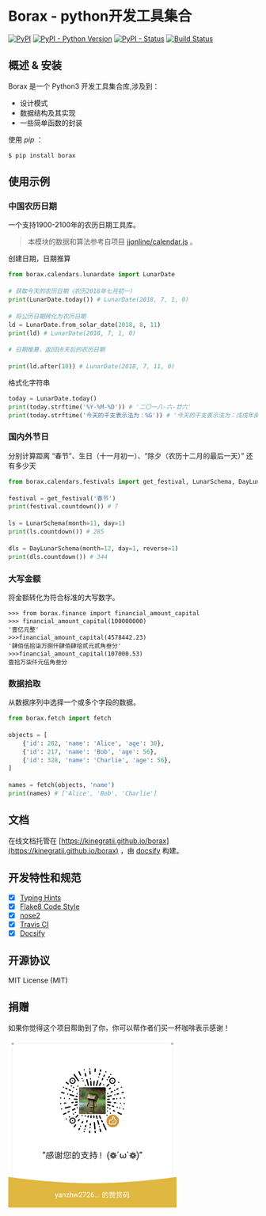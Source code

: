 # Borax - python开发工具集合


[![PyPI](https://img.shields.io/pypi/v/borax.svg)](https://pypi.org/project/borax) 
[![PyPI - Python Version](https://img.shields.io/pypi/pyversions/borax.svg)](https://pypi.org/project/borax)
[![PyPI - Status](https://img.shields.io/pypi/status/borax.svg)](https://github.com/kinegratii/borax)
[![Build Status](https://travis-ci.org/kinegratii/borax.svg?branch=master)](https://travis-ci.org/kinegratii/borax)



## 概述 & 安装

Borax 是一个 Python3 开发工具集合库,涉及到：

 - 设计模式
 - 数据结构及其实现
 - 一些简单函数的封装

使用 *pip* ：

```shell
$ pip install borax
```

## 使用示例

### 中国农历日期

一个支持1900-2100年的农历日期工具库。

> 本模块的数据和算法参考自项目 [jjonline/calendar.js](https://github.com/jjonline/calendar.js) 。

创建日期，日期推算

```python
from borax.calendars.lunardate import LunarDate

# 获取今天的农历日期（农历2018年七月初一）
print(LunarDate.today()) # LunarDate(2018, 7, 1, 0)

# 将公历日期转化为农历日期
ld = LunarDate.from_solar_date(2018, 8, 11)
print(ld) # LunarDate(2018, 7, 1, 0)

# 日期推算，返回10天后的农历日期

print(ld.after(10)) # LunarDate(2018, 7, 11, 0)
```

格式化字符串

```python
today = LunarDate.today()
print(today.strftime('%Y-%M-%D')) # '二〇一八-六-廿六'
print(today.strftime('今天的干支表示法为：%G')) # '今天的干支表示法为：戊戌年庚申月辛未日'
```

### 国内外节日

分别计算距离 “春节”、生日（十一月初一）、“除夕（农历十二月的最后一天）” 还有多少天

```python
from borax.calendars.festivals import get_festival, LunarSchema, DayLunarSchema

festival = get_festival('春节')
print(festival.countdown()) # 7

ls = LunarSchema(month=11, day=1)
print(ls.countdown()) # 285

dls = DayLunarSchema(month=12, day=1, reverse=1)
print(dls.countdown()) # 344
```

### 大写金额

将金额转化为符合标准的大写数字。

```
>>> from borax.finance import financial_amount_capital
>>> financial_amount_capital(100000000)
'壹亿元整'
>>>financial_amount_capital(4578442.23)
'肆佰伍拾柒万捌仟肆佰肆拾贰元贰角叁分'
>>>financial_amount_capital(107000.53)
壹拾万柒仟元伍角叁分
```

### 数据拾取

从数据序列中选择一个或多个字段的数据。

```python
from borax.fetch import fetch

objects = [
    {'id': 282, 'name': 'Alice', 'age': 30},
    {'id': 217, 'name': 'Bob', 'age': 56},
    {'id': 328, 'name': 'Charlie', 'age': 56},
]

names = fetch(objects, 'name')
print(names) # ['Alice', 'Bob', 'Charlie']
```

## 文档

在线文档托管在 [https://kinegratii.github.io/borax](https://kinegratii.github.io/borax) ，由 [docsify](https://docsify.js.org/) 构建。

## 开发特性和规范

- [x] [Typing Hints](https://www.python.org/dev/peps/pep-0484/)
- [x] [Flake8 Code Style](http://flake8.pycqa.org/en/latest/)
- [x] [nose2](https://pypi.org/project/nose2/)
- [x] [Travis CI](https://travis-ci.org)
- [x] [Docsify](https://docsify.js.org)

## 开源协议

MIT License (MIT)

## 捐赠

如果你觉得这个项目帮助到了你，你可以帮作者们买一杯咖啡表示感谢！

![donation-wechat](docs/images/donation-wechat.png)


